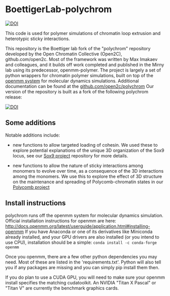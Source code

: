 # BoettigerLab-polychrom

[![DOI](https://zenodo.org/badge/373875569.svg)](https://zenodo.org/doi/10.5281/zenodo.7698986)

This code is used for polymer simulations of chromatin loop extrusion and heterotypic sticky interactions.  

This repository is the Boettiger lab fork of the "polychrom" repository developed by the Open Chromatin Collective (Open2C), github.com/open2c.  Most of the framework was written by Max Imakaev and colleagues, and it builds off work completed and published in the Mirny lab using its predecessor, openmm-polymer.  The project is largely a set of python wrappers for chromatin polymer simulations, built on top of the [openmm system](http://docs.openmm.org/latest/userguide/application.html#installing-openmm) for molecular dynamics simulations.  Additional documentation can be found at the [github.com/open2c/polychrom](github.com/open2c/polychrom)  Our version of the repository is built as a fork of the following polychrom release:

[![DOI](https://zenodo.org/badge/178608195.svg)](https://zenodo.org/badge/latestdoi/178608195)

## Some additions
Notable additions include:
- new functions to allow targeted loading of cohesin. We used these to explore potential explanations of the unique 3D organization of the Sox9 locus, see our [Sox9 project](github.com/BoettigerLab/sox9-ORCA-2022) repository for more details. 

- new functions to allow the nature of sticky interactions among monomers to evolve over time, as a consequence of the 3D interactions among the monomers. We use this to explore the effect of 3D structure on the maintenance and spreading of Polycomb-chromatin states in our [Polycomb project](github.com/BoettigerLab/Polycomb-ORCA-2022)

## Install instructions
polychrom runs off the openmm system for molecular dynamics simulation. Official installation instructions for openmm are here: 
http://docs.openmm.org/latest/userguide/application.html#installing-openmm
If you have Anaconda or one of its derivatives like Miniconda already installed, and your GPU drivers are also installed (or you intend to use CPU), installation should be a simple: 
`conda install -c conda-forge openmm`

Once you openmm, there are a few other python dependencies you may need. Most of these are listed in the 'requirements.txt'. Python will also tell you if any packages are missing and you can simply pip install them then. 

If you do plan to use a CUDA GPU, you will need to make sure your openmm install specifies the matching cudatoolkit.
An NVIDIA "Titan X Pascal" or "Titan V" are currently the benchmark graphics cards.  


